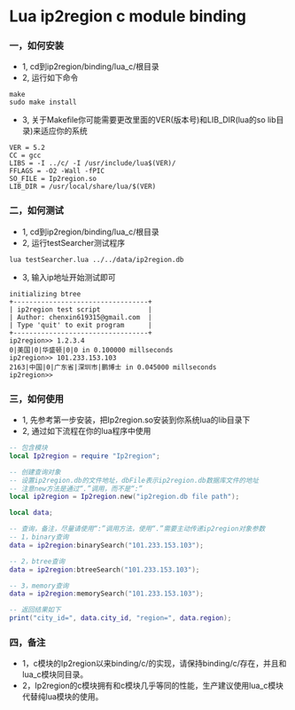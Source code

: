 # Lua ip2region c module binding


### 一，如何安装
* 1, cd到ip2region/binding/lua_c/根目录
* 2, 运行如下命令
```
make
sudo make install
```

* 3, 关于Makefile你可能需要更改里面的VER(版本号)和LIB_DIR(lua的so lib目录)来适应你的系统
```shell
VER = 5.2
CC = gcc
LIBS = -I ../c/ -I /usr/include/lua$(VER)/
FFLAGS = -O2 -Wall -fPIC
SO_FILE = Ip2region.so
LIB_DIR = /usr/local/share/lua/$(VER)
```

### 二，如何测试
* 1, cd到ip2region/binding/lua_c/根目录
* 2, 运行testSearcher测试程序
```shell
lua testSearcher.lua ../../data/ip2region.db
```
* 3, 输入ip地址开始测试即可
```shell
initializing btree
+----------------------------------+
| ip2region test script            |
| Author: chenxin619315@gmail.com  |
| Type 'quit' to exit program      |
+----------------------------------+
ip2region>> 1.2.3.4
0|美国|0|华盛顿|0|0 in 0.100000 millseconds
ip2region>> 101.233.153.103
2163|中国|0|广东省|深圳市|鹏博士 in 0.045000 millseconds
ip2region>>
```


### 三，如何使用
* 1, 先参考第一步安装，把Ip2region.so安装到你系统lua的lib目录下
* 2, 通过如下流程在你的lua程序中使用
```lua
-- 包含模块
local Ip2region = require "Ip2region";

-- 创建查询对象
-- 设置ip2region.db的文件地址，dbFile表示ip2region.db数据库文件的地址
-- 注意new方法是通过“.”调用，而不是“:”
local ip2region = Ip2region.new("ip2region.db file path");

local data;

-- 查询，备注，尽量请使用“:”调用方法，使用“.”需要主动传递ip2region对象参数
-- 1，binary查询
data = ip2region:binarySearch("101.233.153.103");

-- 2，btree查询
data = ip2region:btreeSearch("101.233.153.103");

-- 3，memory查询
data = ip2region:memorySearch("101.233.153.103");

-- 返回结果如下
print("city_id=", data.city_id, "region=", data.region);
```

### 四，备注
* 1，c模块的Ip2region以来binding/c/的实现，请保持binding/c/存在，并且和lua_c模块同目录。
* 2，Ip2region的c模块拥有和c模块几乎等同的性能，生产建议使用lua_c模块代替纯lua模块的使用。
